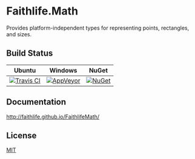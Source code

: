 # Faithlife.Math

Provides platform-independent types for representing points, rectangles, and sizes.

## Build Status

Ubuntu | Windows | NuGet
--- | --- | ---
[![Travis CI](https://img.shields.io/travis/Faithlife/FaithlifeMath/master.svg)](https://travis-ci.org/Faithlife/FaithlifeMath) | [![AppVeyor](https://img.shields.io/appveyor/ci/Faithlife/faithlifemath/master.svg)](https://ci.appveyor.com/project/Faithlife/faithlifemath) | [![NuGet](https://img.shields.io/nuget/v/Faithlife.Math.svg)](https://www.nuget.org/packages/Faithlife.Math)

## Documentation

http://faithlife.github.io/FaithlifeMath/

## License

[MIT](LICENSE)

